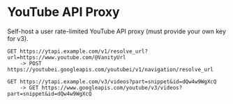 # YouTube API Proxy

Self-host a user rate-limited YouTube API proxy (must provide your own key for v3).

```
GET https://ytapi.example.com/v1/resolve_url?url=https://www.youtube.com/@VanityUrl
    -> POST https://youtubei.googleapis.com/youtubei/v1/navigation/resolve_url

GET https://ytapi.example.com/v3/videos?part=snippet&id=dQw4w9WgXcQ 
    -> GET https://www.googleapis.com/youtube/v3/videos?part=snippet&id=dQw4w9WgXcQ
```
